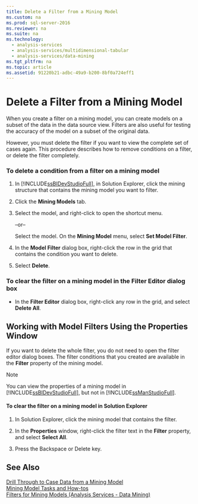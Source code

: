 ```yaml
---
title: Delete a Filter from a Mining Model
ms.custom: na
ms.prod: sql-server-2016
ms.reviewer: na
ms.suite: na
ms.technology: 
  - analysis-services
  - analysis-services/multidimensional-tabular
  - analysis-services/data-mining
ms.tgt_pltfrm: na
ms.topic: article
ms.assetid: 91220b21-adbc-49a9-b200-8bf0a724eff1
---
```

# Delete a Filter from a Mining Model
  When you create a filter on a mining model, you can create models on a subset of the data in the data source view. Filters are also useful for testing the accuracy of the model on a subset of the original data.  
  
 However, you must delete the filter if you want to view the complete set of cases again. This procedure describes how to remove conditions on a filter, or delete the filter completely.  
  
### To delete a condition from a filter on a mining model  
  
1.  In [!INCLUDE[ssBIDevStudioFull](../../Token/Other/ssBIDevStudioFull_md.md)], in Solution Explorer, click the mining structure that contains the mining model you want to filter.  
  
2.  Click the **Mining Models** tab.  
  
3.  Select the model, and right\-click to open the shortcut menu.  
  
     –or–  
  
     Select the model. On the **Mining Model** menu, select **Set Model Filter**.  
  
4.  In the **Model Filter** dialog box, right\-click the row in the grid that contains the condition you want to delete.  
  
5.  Select **Delete**.  
  
### To clear the filter on a mining model in the Filter Editor dialog box  
  
-   In the **Filter Editor** dialog box, right\-click any row in the grid, and select **Delete All**.  
  
## Working with Model Filters Using the Properties Window  
 If you want to delete the whole filter, you do not need to open the filter editor dialog boxes. The filter conditions that you created are available in the **Filter** property of the mining model.  
  
> [!NOTE]  
>  You can view the properties of a mining model in [!INCLUDE[ssBIDevStudioFull](../../Token/Other/ssBIDevStudioFull_md.md)], but not in [!INCLUDE[ssManStudioFull](../../Token/Other/ssManStudioFull_md.md)].  
  
#### To clear the filter on a mining model in Solution Explorer  
  
1.  In Solution Explorer, click the mining model that contains the filter.  
  
2.  In the **Properties** window, right\-click the filter text in the **Filter** property, and select **Select All**.  
  
3.  Press the Backspace or Delete key.  
  
## See Also  
 [Drill Through to Case Data from a Mining Model](../../Topics/TopicNameContainA/Drill-Through-to-Case-Data-from-a-Mining-Model.md)   
 [Mining Model Tasks and How-tos](../../Topics/TopicNameNotContainA/Mining-Model-Tasks-and-How-tos.md)   
 [Filters for Mining Models &#40;Analysis Services - Data Mining&#41;](../../Topics/TopicNameNotContainA/Filters-for-Mining-Models--Analysis-Services---Data-Mining-.md)  
  
  